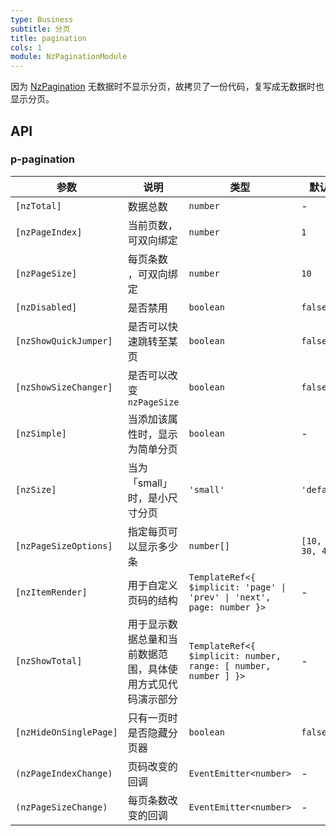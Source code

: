 ```yaml
---
type: Business
subtitle: 分页
title: pagination
cols: 1
module: NzPaginationModule
---
```


因为 [NzPagination](https://ng.ant.design/components/pagination/zh) 无数据时不显示分页，故拷贝了一份代码，复写成无数据时也显示分页。

## API

### p-pagination

| 参数                   | 说明                                                       | 类型                                                                   | 默认值             |
| ---------------------- | ---------------------------------------------------------- | ---------------------------------------------------------------------- | ------------------ |
| `[nzTotal]`            | 数据总数                                                   | `number`                                                               | -                  |
| `[nzPageIndex]`        | 当前页数，可双向绑定                                       | `number`                                                               | `1`                |
| `[nzPageSize]`         | 每页条数 ，可双向绑定                                      | `number`                                                               | `10`               |
| `[nzDisabled]`         | 是否禁用                                                   | `boolean`                                                              | `false`            |
| `[nzShowQuickJumper]`  | 是否可以快速跳转至某页                                     | `boolean`                                                              | `false`            |
| `[nzShowSizeChanger]`  | 是否可以改变 `nzPageSize`                                  | `boolean`                                                              | `false`            |
| `[nzSimple]`           | 当添加该属性时，显示为简单分页                             | `boolean`                                                              | -                  |
| `[nzSize]`             | 当为「small」时，是小尺寸分页                              | `'small'`                                                              | `'default'`        |
| `[nzPageSizeOptions]`  | 指定每页可以显示多少条                                     | `number[]`                                                             | `[10, 20, 30, 40]` |
| `[nzItemRender]`       | 用于自定义页码的结构                                       | `TemplateRef<{ $implicit: 'page' \| 'prev' \| 'next', page: number }>` | -                  |
| `[nzShowTotal]`        | 用于显示数据总量和当前数据范围，具体使用方式见代码演示部分 | `TemplateRef<{ $implicit: number, range: [ number, number ] }>`        | -                  |
| `[nzHideOnSinglePage]` | 只有一页时是否隐藏分页器                                   | `boolean`                                                              | `false`            |
| `(nzPageIndexChange)`  | 页码改变的回调                                             | `EventEmitter<number>`                                                 | -                  |
| `(nzPageSizeChange)`   | 每页条数改变的回调                                         | `EventEmitter<number>`                                                 | -                  |
